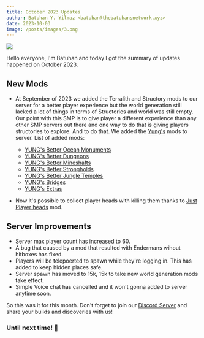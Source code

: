 ```yaml
---
title: October 2023 Updates
author: Batuhan Y. Yilmaz <batuhan@thebatuhansnetwork.xyz>
date: 2023-10-03
image: /posts/images/3.png
---
```


![](/posts/images/3.png)

Hello everyone, I'm Batuhan and today I got the summary of updates happened on October 2023.

## New Mods
- At September of 2023 we added the Terralith and Structory mods to our server for a better player experience but the world generation still lacked a lot of things in terms of Structories and world was still empty. Our point with this SMP is to give player a different experience than any other SMP servers out there and one way to do that is giving players structories to explore. And to do that. We added the [Yung's](https://modrinth.com/user/YUNGNICKYOUNG) mods to server.
	List of added mods:
	- [YUNG's Better Ocean Monuments](https://modrinth.com/mod/yungs-better-ocean-monuments)
	- [YUNG's Better Dungeons](https://modrinth.com/mod/yungs-better-dungeons)
	- [YUNG's Better Mineshafts](https://modrinth.com/mod/yungs-better-mineshafts)
	- [YUNG's Better Strongholds](https://modrinth.com/mod/yungs-better-strongholds)
	- [YUNG's Better Jungle Temples](https://modrinth.com/mod/yungs-better-jungle-temples)
	- [YUNG's Bridges](https://modrinth.com/mod/yungs-bridges)
	- [YUNG's Extras](https://modrinth.com/mod/yungs-extras)

- Now it's possible to collect player heads with killing them thanks to [Just Player heads](https://modrinth.com/mod/just-player-heads) mod. 

## Server Improvements
- Server max player count has increased to 60.
- A bug that caused by a mod that resulted with Endermans wihout hitboxes has fixed.
- Players will be telepoerted to spawn while they're logging in. This has added to keep hidden places safe.
- Server spawn has moved to 15k, 15k to take new world generation mods take effect.
- Simple Voice chat has cancelled and it won't gonna added to server anytime soon.

So this was it for this month. Don't forget to join our [Discord Server](https://discord.gg/8dAHkxbKPf) and share your builds and discoveries with us!

### Until next time! 👋


